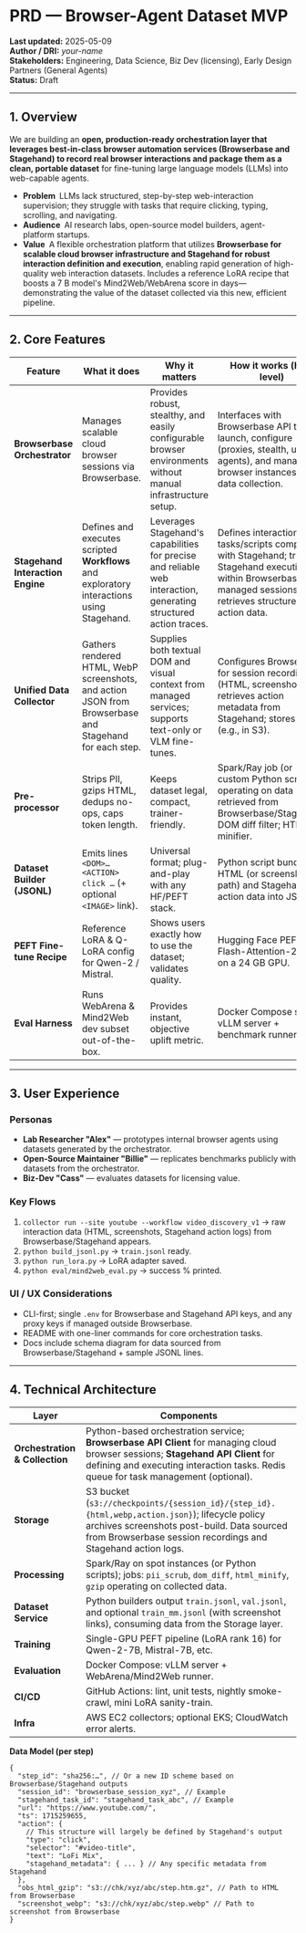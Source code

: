 # PRD — Browser-Agent Dataset MVP  
**Last updated:** 2025-05-09  
**Author / DRI:** _your-name_  
**Stakeholders:** Engineering, Data Science, Biz Dev (licensing), Early Design Partners (General Agents)  
**Status:** Draft

---

## 1. Overview  
We are building an **open, production-ready orchestration layer that leverages best-in-class browser automation services (Browserbase and Stagehand) to record real browser interactions and package them as a clean, portable dataset** for fine-tuning large language models (LLMs) into web-capable agents.

* **Problem** LLMs lack structured, step-by-step web-interaction supervision; they struggle with tasks that require clicking, typing, scrolling, and navigating.  
* **Audience** AI research labs, open-source model builders, agent-platform startups.  
* **Value** A flexible orchestration platform that utilizes **Browserbase for scalable cloud browser infrastructure and Stagehand for robust interaction definition and execution**, enabling rapid generation of high-quality web interaction datasets. Includes a reference LoRA recipe that boosts a 7 B model's Mind2Web/WebArena score in days—demonstrating the value of the dataset collected via this new, efficient pipeline.

---

## 2. Core Features  

| Feature | What it does | Why it matters | How it works (high level) |
|---------|--------------|----------------|---------------------------|
| **Browserbase Orchestrator** | Manages scalable cloud browser sessions via Browserbase. | Provides robust, stealthy, and easily configurable browser environments without manual infrastructure setup. | Interfaces with Browserbase API to launch, configure (proxies, stealth, user agents), and manage browser instances for data collection. |
| **Stagehand Interaction Engine** | Defines and executes scripted **Workflows** and exploratory interactions using Stagehand. | Leverages Stagehand's capabilities for precise and reliable web interaction, generating structured action traces. | Defines interaction tasks/scripts compatible with Stagehand; triggers Stagehand execution within Browserbase-managed sessions; retrieves structured action data. |
| **Unified Data Collector** | Gathers rendered HTML, WebP screenshots, and action JSON from Browserbase and Stagehand for each step. | Supplies both textual DOM and visual context from managed services; supports text-only or VLM fine-tunes. | Configures Browserbase for session recording (HTML, screenshots); retrieves action metadata from Stagehand; stores data (e.g., in S3). |
| **Pre-processor** | Strips PII, gzips HTML, dedups no-ops, caps token length. | Keeps dataset legal, compact, trainer-friendly. | Spark/Ray job (or custom Python scripts) operating on data retrieved from Browserbase/Stagehand; DOM diff filter; HTML minifier. |
| **Dataset Builder (JSONL)** | Emits lines `<DOM>…<ACTION> click …` (+ optional `<IMAGE>` link). | Universal format; plug-and-play with any HF/PEFT stack. | Python script bundles HTML (or screenshot path) and Stagehand action data into JSONL. |
| **PEFT Fine-tune Recipe** | Reference LoRA & Q-LoRA config for Qwen-2 / Mistral. | Shows users exactly how to use the dataset; validates quality. | Hugging Face PEFT; Flash-Attention-2; fits on a 24 GB GPU. |
| **Eval Harness** | Runs WebArena & Mind2Web dev subset out-of-the-box. | Provides instant, objective uplift metric. | Docker Compose spins vLLM server + benchmark runner. |

---

## 3. User Experience  

### Personas  
* **Lab Researcher "Alex"** — prototypes internal browser agents using datasets generated by the orchestrator.  
* **Open-Source Maintainer "Billie"** — replicates benchmarks publicly with datasets from the orchestrator.  
* **Biz-Dev "Cass"** — evaluates datasets for licensing value.

### Key Flows  
1. `collector run --site youtube --workflow video_discovery_v1` → raw interaction data (HTML, screenshots, Stagehand action logs) from Browserbase/Stagehand appears.  
2. `python build_jsonl.py` → `train.jsonl` ready.  
3. `python run_lora.py` → LoRA adapter saved.  
4. `python eval/mind2web_eval.py` → success % printed.

### UI / UX Considerations  
* CLI-first; single `.env` for Browserbase and Stagehand API keys, and any proxy keys if managed outside Browserbase.  
* README with one-liner commands for core orchestration tasks.  
* Docs include schema diagram for data sourced from Browserbase/Stagehand + sample JSONL lines.

---

## 4. Technical Architecture  

| Layer | Components |
|-------|------------|
| **Orchestration & Collection** | Python-based orchestration service; **Browserbase API Client** for managing cloud browser sessions; **Stagehand API Client** for defining and executing interaction tasks. Redis queue for task management (optional). |
| **Storage** | S3 bucket (`s3://checkpoints/{session_id}/{step_id}.{html,webp,action.json}`); lifecycle policy archives screenshots post-build. Data sourced from Browserbase session recordings and Stagehand action logs. |
| **Processing** | Spark/Ray on spot instances (or Python scripts); jobs: `pii_scrub`, `dom_diff`, `html_minify`, `gzip` operating on collected data. |
| **Dataset Service** | Python builders output `train.jsonl`, `val.jsonl`, and optional `train_mm.jsonl` (with screenshot links), consuming data from the Storage layer. |
| **Training** | Single-GPU PEFT pipeline (LoRA rank 16) for Qwen-2-7B, Mistral-7B, etc. |
| **Evaluation** | Docker Compose: vLLM server + WebArena/Mind2Web runner. |
| **CI/CD** | GitHub Actions: lint, unit tests, nightly smoke-crawl, mini LoRA sanity-train. |
| **Infra** | AWS EC2 collectors; optional EKS; CloudWatch error alerts.

**Data Model (per step)**  
```jsonc
{
  "step_id": "sha256:…", // Or a new ID scheme based on Browserbase/Stagehand outputs
  "session_id": "browserbase_session_xyz", // Example
  "stagehand_task_id": "stagehand_task_abc", // Example
  "url": "https://www.youtube.com/",
  "ts": 1715259655,
  "action": { 
    // This structure will largely be defined by Stagehand's output
    "type": "click", 
    "selector": "#video-title", 
    "text": "LoFi Mix",
    "stagehand_metadata": { ... } // Any specific metadata from Stagehand
  },
  "obs_html_gzip": "s3://chk/xyz/abc/step.htm.gz", // Path to HTML from Browserbase
  "screenshot_webp": "s3://chk/xyz/abc/step.webp" // Path to screenshot from Browserbase
}
